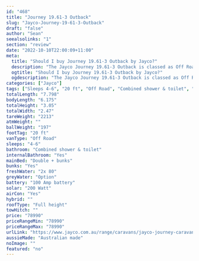 ```yaml
---
id: "468"
title: "Journey 19.61-3 Outback"
slug: "Jayco-Journey-19-61-3-Outback"
draft: "false"
author: "Sean"
seealsolinks: "1"
section: "review"
date: "2022-10-10T22:00:09+11:00"
meta:
  title: "Should I buy Journey 19.61-3 Outback by Jayco?"
  description: "The Jayco Journey 19.61-3 Outback is classed as Off Road, and sleeps 4-6 people. It is Australian made and comes in at 20 ft. It generally has Combined shower & toilet."
  ogtitle: "Should I buy Journey 19.61-3 Outback by Jayco?"
  ogdescription: "The Jayco Journey 19.61-3 Outback is classed as Off Road, and sleeps 4-6 people. It is Australian made and comes in at 20 ft. It generally has Combined shower & toilet."
categories: ["Jayco"]
tags: ["Sleeps 4-6", "20 ft", "Off Road", "Combined shower & toilet", "Full height", "70 - 80k", "Australian made"]
totalLength: "7.798"
bodyLength: "6.175"
totalHeight: "3.05"
totalWidth: "2.47"
tareWeight: "2213"
atmWeight: ""
ballWeight: "197"
footTag: "20 ft"
vanType: "Off Road"
sleeps: "4-6"
bathroom: "Combined shower & toilet"
internalBathroom: "Yes"
mainBed: "Double + bunks"
bunks: "Yes"
freshWater: "2x 80"
greyWater: "Option"
battery: "100 Amp battery"
solar: "200 Watt"
airCon: "Yes"
hybrid: ""
roofType: "Full height"
towHitch: ""
price: "78990"
priceRangeMin: "78990"
priceRangeMax: "78990"
urlLink: "https://www.jayco.com.au/range/caravans/jayco-journey-caravan/floor-plans/outback/journey-1961-3objy-my22"
aussieMade: "Australian made"
noImage: ""
featured: "no"
---
```

